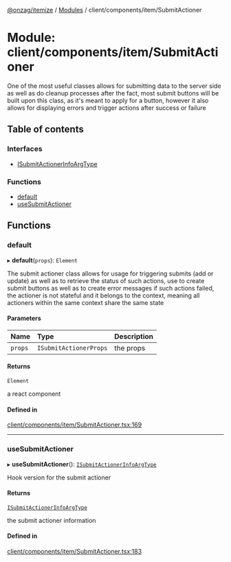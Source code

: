 [@onzag/itemize](../README.md) / [Modules](../modules.md) / client/components/item/SubmitActioner

# Module: client/components/item/SubmitActioner

One of the most useful classes allows for submitting data to the server side
as well as do cleanup processes after the fact, most submit buttons will be built
upon this class, as it's meant to apply for a button, however it also allows
for displaying errors and trigger actions after success or failure

## Table of contents

### Interfaces

- [ISubmitActionerInfoArgType](../interfaces/client_components_item_SubmitActioner.ISubmitActionerInfoArgType.md)

### Functions

- [default](client_components_item_SubmitActioner.md#default)
- [useSubmitActioner](client_components_item_SubmitActioner.md#usesubmitactioner)

## Functions

### default

▸ **default**(`props`): `Element`

The submit actioner class allows for usage for triggering submits (add or update)
as well as to retrieve the status of such actions, use to create submit buttons as
well as to create error messages if such actions failed, the actioner is not stateful
and it belongs to the context, meaning all actioners within the same context
share the same state

#### Parameters

| Name | Type | Description |
| :------ | :------ | :------ |
| `props` | `ISubmitActionerProps` | the props |

#### Returns

`Element`

a react component

#### Defined in

[client/components/item/SubmitActioner.tsx:169](https://github.com/onzag/itemize/blob/a24376ed/client/components/item/SubmitActioner.tsx#L169)

___

### useSubmitActioner

▸ **useSubmitActioner**(): [`ISubmitActionerInfoArgType`](../interfaces/client_components_item_SubmitActioner.ISubmitActionerInfoArgType.md)

Hook version for the submit actioner

#### Returns

[`ISubmitActionerInfoArgType`](../interfaces/client_components_item_SubmitActioner.ISubmitActionerInfoArgType.md)

the submit actioner information

#### Defined in

[client/components/item/SubmitActioner.tsx:183](https://github.com/onzag/itemize/blob/a24376ed/client/components/item/SubmitActioner.tsx#L183)
